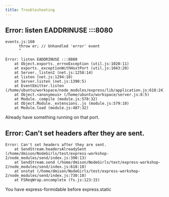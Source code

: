 ```yaml
---
title: Troubleshooting
---
```



## Error: listen EADDRINUSE :::8080

```
events.js:160
      throw er; // Unhandled 'error' event
      ^

Error: listen EADDRINUSE :::8080
    at Object.exports._errnoException (util.js:1020:11)
    at exports._exceptionWithHostPort (util.js:1043:20)
    at Server._listen2 (net.js:1258:14)
    at listen (net.js:1294:10)
    at Server.listen (net.js:1390:5)
    at EventEmitter.listen (/home/ubuntu/workspace/node_modules/express/lib/application.js:618:24)
    at Object.<anonymous> (/home/ubuntu/workspace/server.js:8:5)
    at Module._compile (module.js:570:32)
    at Object.Module._extensions..js (module.js:579:10)
    at Module.load (module.js:487:32)
```
Already have something running on that port.


## Error: Can't set headers after they are sent.

```
Error: Can't set headers after they are sent.
    at SendStream.headersAlreadySent (/home/dmison/NodeGirls/test/express-workshop-2/node_modules/send/index.js:390:13)
    at SendStream.send (/home/dmison/NodeGirls/test/express-workshop-2/node_modules/send/index.js:618:10)
    at onstat (/home/dmison/NodeGirls/test/express-workshop-2/node_modules/send/index.js:730:10)
    at FSReqWrap.oncomplete (fs.js:123:15)
```
You have express-formidable before express.static
